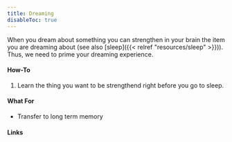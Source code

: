 ```yaml
---
title: Dreaming
disableToc: true
---
```


When you dream about something you can strengthen in your brain the item you
are dreaming about (see also [sleep]({{< relref "resources/sleep" >}})). Thus,
we need to prime your dreaming experience.

#### How-To

1. Learn the thing you want to be strengthend right before you go to sleep.

#### What For

* Transfer to long term memory

#### Links
